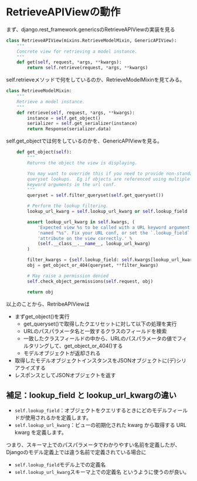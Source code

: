 # RetrieveAPIViewの動作

まず、django.rest_framework.genericsのRetrieveAPIViewの実装を見る
```python
class RetrieveAPIView(mixins.RetrieveModelMixin, GenericAPIView):
    """
    Concrete view for retrieving a model instance.
    """
    def get(self, request, *args, **kwargs):
        return self.retrieve(request, *args, **kwargs)
```
self.retrieveメソッドで何をしているのか、RetrieveModelMixinを見てみる。
```python
class RetrieveModelMixin:
    """
    Retrieve a model instance.
    """
    def retrieve(self, request, *args, **kwargs):
        instance = self.get_object()
        serializer = self.get_serializer(instance)
        return Response(serializer.data)
```
self.get_objectでは何をしているのかを、GenericAPIViewを見る。
```python
    def get_object(self):
        """
        Returns the object the view is displaying.

        You may want to override this if you need to provide non-standard
        queryset lookups.  Eg if objects are referenced using multiple
        keyword arguments in the url conf.
        """
        queryset = self.filter_queryset(self.get_queryset())

        # Perform the lookup filtering.
        lookup_url_kwarg = self.lookup_url_kwarg or self.lookup_field

        assert lookup_url_kwarg in self.kwargs, (
            'Expected view %s to be called with a URL keyword argument '
            'named "%s". Fix your URL conf, or set the `.lookup_field` '
            'attribute on the view correctly.' %
            (self.__class__.__name__, lookup_url_kwarg)
        )

        filter_kwargs = {self.lookup_field: self.kwargs[lookup_url_kwarg]}
        obj = get_object_or_404(queryset, **filter_kwargs)

        # May raise a permission denied
        self.check_object_permissions(self.request, obj)

        return obj
```
以上のことから、RetribeAPIViewは
- まずget_object()を実行
  - get_queryset()で取得したクエリセットに対して以下の処理を実行
  - URLのパスパラメータ名と一致するクラスのフィールドを検索
  - 一致したクラスフィールドの中から、URLのパスパラメータの値でフィルタリングして、get_object_or_404()する
  - モデルオブジェクトが返却される
- 取得したモデルオブジェクトインスタンスをJSONオブジェクトに(デ)シリアライズする
- レスポンスとしてJSONオブジェクトを返す

## 補足：lookup_field と lookup_url_kwargの違い
- `self.lookup_field`：オブジェクトをクエリするときにどのモデルフィールドが使用されるかを定義します。
- `self.lookup_url_kwarg`：ビューの初期化された kwarg から取得する URL kwarg を定義します。

つまり、スキーマ上でのパスパラメータでわかりやすい名前を定義したが、Djangoのモデル定義上では違う名前で定義されている場合に
- `self.lookup_field`モデル上での定義名
- `self.lookup_url_kwarg`スキーマ上での定義名
というように使うのが良い。
